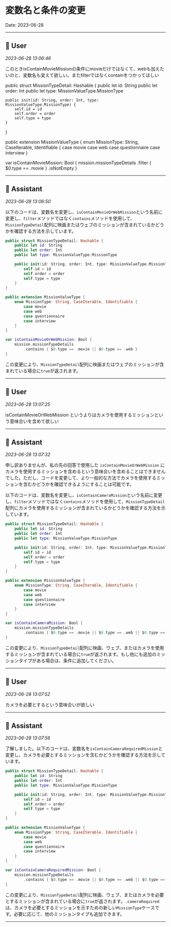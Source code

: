 # 変数名と条件の変更

Date: 2023-06-28

---

## 👤 User
*2023-06-28 13:06:46*

このときisContainMovieMissionの条件にmovieだけではなくて、webも加えたいのと、変数名も変えて欲しい。またfilterではなくcontainをつかってほしい

public struct MissionTypeDetail: Hashable {
    public let id: String
    public let order: Int
    public let type: MissionValueType.MissionType

    public init(id: String, order: Int, type: MissionValueType.MissionType) {
        self.id = id
        self.order = order
        self.type = type
    }
}

public extension MissionValueType {
    enum MissionType: String, CaseIterable, Identifiable {
        case movie
        case web
        case questionnaire
        case interview
}

var isContainMovieMission: Bool {
        mission.missionTypeDetails
            .filter { $0.type == .movie }
            .isNotEmpty
    }

---

## 🤖 Assistant
*2023-06-28 13:06:50*

以下のコードは、変数名を変更し、`isContainMovieOrWebMission`という名前に変更し、`filter`メソッドではなく`contains`メソッドを使用して、`MissionTypeDetail`配列に映画またはウェブのミッションが含まれているかどうかを確認する方法を示しています。

```swift
public struct MissionTypeDetail: Hashable {
    public let id: String
    public let order: Int
    public let type: MissionValueType.MissionType

    public init(id: String, order: Int, type: MissionValueType.MissionType) {
        self.id = id
        self.order = order
        self.type = type
    }
}

public extension MissionValueType {
    enum MissionType: String, CaseIterable, Identifiable {
        case movie
        case web
        case questionnaire
        case interview
    }
}

var isContainMovieOrWebMission: Bool {
    mission.missionTypeDetails
        .contains { $0.type == .movie || $0.type == .web }
}
```

この変更により、`MissionTypeDetail`配列に映画またはウェブのミッションが含まれている場合に`true`が返されます。

---

## 👤 User
*2023-06-28 13:07:25*

isContainMovieOrWebMission というよりはカメラを使用するミッションという意味合いを含めて欲しい

---

## 🤖 Assistant
*2023-06-28 13:07:32*

申し訳ありませんが、私の先の回答で使用した `isContainMovieOrWebMission` にカメラを使用するミッションを含めるという意味合いを含めることはできませんでした。ただし、コードを変更して、より一般的な方法でカメラを使用するミッションを含むかどうかを確認できるようにすることは可能です。

以下のコードは、変数名を変更し、`isContainCameraMission`という名前に変更し、`filter`メソッドではなく`contains`メソッドを使用して、`MissionTypeDetail`配列にカメラを使用するミッションが含まれているかどうかを確認する方法を示しています。

```swift
public struct MissionTypeDetail: Hashable {
    public let id: String
    public let order: Int
    public let type: MissionValueType.MissionType

    public init(id: String, order: Int, type: MissionValueType.MissionType) {
        self.id = id
        self.order = order
        self.type = type
    }
}

public extension MissionValueType {
    enum MissionType: String, CaseIterable, Identifiable {
        case movie
        case web
        case questionnaire
        case interview
    }
}

var isContainCameraMission: Bool {
    mission.missionTypeDetails
        .contains { $0.type == .movie || $0.type == .web || $0.type == .camera }
}
```

この変更により、`MissionTypeDetail`配列に映画、ウェブ、またはカメラを使用するミッションが含まれている場合に`true`が返されます。もし他にも追加のミッションタイプがある場合は、条件に追加してください。

---

## 👤 User
*2023-06-28 13:07:52*

カメラを必要とするという意味合いが欲しい

---

## 🤖 Assistant
*2023-06-28 13:07:56*

了解しました。以下のコードは、変数名を`isContainCameraRequiredMission`と変更し、カメラを必要とするミッションを含むかどうかを確認する方法を示しています。

```swift
public struct MissionTypeDetail: Hashable {
    public let id: String
    public let order: Int
    public let type: MissionValueType.MissionType

    public init(id: String, order: Int, type: MissionValueType.MissionType) {
        self.id = id
        self.order = order
        self.type = type
    }
}

public extension MissionValueType {
    enum MissionType: String, CaseIterable, Identifiable {
        case movie
        case web
        case questionnaire
        case interview
    }
}

var isContainCameraRequiredMission: Bool {
    mission.missionTypeDetails
        .contains { $0.type == .movie || $0.type == .web || $0.type == .cameraRequired }
}
```

この変更により、`MissionTypeDetail`配列に映画、ウェブ、またはカメラを必要とするミッションが含まれている場合に`true`が返されます。`.cameraRequired`は、カメラを必要とするミッションを示すための新しい`MissionType`ケースです。必要に応じて、他のミッションタイプも追加できます。

---
